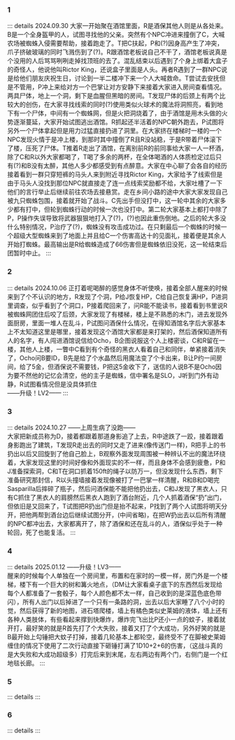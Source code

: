 ### 1
::: details 2024.09.30
大家一开始聚在酒馆里面，R是酒保其他人则是从各处来。B是一个全身盔甲的人，试图寻找他的父亲。突然有个NPC冲进来撞倒了C，大喊农场被蜘蛛入侵需要帮助，接着跑走了。T把C扶起，P和(?)因身高产生了冲突，爪子挤破玻璃的同时飞溅伤到了(?)。R跟酒馆老板说自己不干了，酒馆老板说真是个没用的人后骂骂咧咧走掉找顶班的去了。混乱结束以后遇到了个身上绑着大盒子的奇怪人，他说他叫Rictor King，还说盒子里面是人头。再者R遇到了一群NPC说是给他们朋友庆祝生日，讨论到一半二楼冲下来一个人大喊救命。T尝试去安抚但是不管用，P冲上来给对方一个巴掌让对方安静下来接着大家进入房间查看情况。两具尸体，地上一个洞，剩下是血腥但黑暗的房间。T发现尸体的后颈上有两个比较大的创伤，在大家寻找线索的同时(?)使用类似火球术的魔法将洞照亮，看到地下有一个尸体，中间有一个蜘蛛网，但是火把洞烧着了，由于酒馆是用木头做的火势逐渐蔓延，大家开始试图逃出酒馆。R抓起还半活着的NPC朝外跑去，P试图将另外一个尸体拿起但是用力过猛直接扔进了洞里。在大家挤在楼梯时一楼的一个NPC发现火情于是冲上楼，到那时其中撞倒了R且R没站稳，于是R带着尸体滚下了楼，压死了尸体。T推着R走出了酒馆，在离别前R的前同事给大家一人一杯酒，除了C和R以外大家都喝了，T喝了多余的两杯，在全体喝酒的人体质检定过后只有(?)和B没有太醉，其他人多少都感受到有点醉意。大家在中心聊了会各自的经历接着看到一群只穿短裤的马头人来到附近寻找Rictor King，大家给予了线索但是由于马头人没找到那位NPC就直接走了连一点线索奖励都不给，大家吐槽了一下他们的言行举止后继续前往农场去接悬赏。走在乡间小路的途中大家大家发现自己被九只蜘蛛包围，接着就开始了战斗。C先出手但没打中，这一轮中其余的大家多少都有打中，但轮到蜘蛛行动的时候一次也没打中。第二轮大家基本上都打中除了P，P操作失误导致将武器狠狠地打入了(?)，(?)也因此重伤倒地。之后的轮大多没什么特别情况，P治疗了(?)，蜘蛛没有攻击成功过。在只剩最后一个蜘蛛的时候一个超级大型蜘蛛来到了地面上并且给C一个伤害高达十的见面礼，接着便是其余人开始打蜘蛛。最高输出是R给蜘蛛造成了66伤害但是蜘蛛依旧没死，这一轮结束后团暂时中止。
:::

### 2
::: details 2024.10.06
正打着呢喝醉的感觉身体不听使唤，接着全部人醒来的时候来到了个不认识的地方，R发现了个洞，P给J恢复HP，C给自己恢复满HP，P进洞里调查，似乎看到了个洞口，P接着爬回来了，问R能不能读书，接着看到书里说R被蜘蛛网团住后咬了后颈，大家发现了有楼梯，楼上是不熟悉的木门，进去发现外面厨房，里面一堆人在乱斗，P试图问酒保什么情况，在得知酒馆名字后大家基本上不太知道这里是哪里，接着发现这个酒馆大家都是来打架的，然后酒保知道所有人的名字，有人闯进酒馆说信给Ocho，B企图说服这个人上楼密谈，C和R留在一楼，其他人上楼，一瞥中C看到有个奇怪的黑衣人看着自己和同伴，单紧接着消失了，Ocho问B要ID，B先是给了个水晶然后用魔法变了个卡出来，B让P约一间房间，给了5金，但酒保说不需要钱，P把这5金收下了，送信的人说B不是Ocho因为要不然他的记忆会清空，他的主子是蜘蛛，信中署名是SLO，J听到门外有动静，R试图看情况但是没具体抓住<br/>
——升级！LV2——
:::

### 3
::: details 2024.10.27
——上周生病了没跑——<br/>
大家把新成员称为D，接着都跟着那道身影追了上去，R中途跌了一跤，接着跟着身影跑出了建筑，T发现R走出去的同时又走了进来(像传送门一样)，R把手上的书扔出以后又回旋到了他自己脸上，B观察外面发现周围被一种辨认不出的魔法环绕着，大家发现这里的时间好像和外面现实的不一样，而且身体不会感到疲惫，P和J准备探索洞，C和T在洞口抓着150ft的绳子以防万一，但没发现什么东西，剩下准备研究那封信，R以头撞墙接着发现像被打了一巴掌一样清醒，R和B和D喝完Sasparilla后摔碎了瓶子，然后问酒保能不能把他扔出去，C和J发现了黑衣人，只有C抓住了黑衣人的肩膀然后黑衣人跑到了酒台附近，几个人抓着酒保“扔”出门，但依旧是又回来了，T试图把R扔出门但是抬不起来，P找到了两个人试图将明天分开，把他两帮到酒台边后继续试图分开，(中间省略)，在把W扔出去以后所有清醒的NPC都冲出去，大家都离开了，除了酒保和还在乱斗的人，酒保似乎处于一种轮回，死了也能复活。
:::

### 4
::: details 2025.01.12
——升级！LV3——<br/>
醒来的时候每个人单独在一个房间里，布置和在家时的一模一样，房门外是一个楼梯，楼下有一个巨大的树和篝火地点，（DM让大家看桌子底下的东西然后发现给每个人都准备了一套骰子，每个人颜色都不太一样，自己收到的是深蓝色底色带闪），所有人出门以后掉进了一个只有一条路的洞，出去以后大家睡了八个小时的觉，然后获得了新的地图，进石塔爬楼，墙上有橘色类似史莱姆的液体，墙上还有各种人类肢体，有些看起来撑到快爆炸，爆炸完飞出比P还小一点的蚊子，接着就开打，最好笑的就是R首先打了个大失败，接着又打了个大成功，另外好笑的就是B最开始上勾锤把大蚊子打掉，接着几轮基本上都轮空，最终受不了在脚被史莱姆缠住的情况下使用了二次行动直接下砸锤打满了1D10+2+6的伤害，（这战斗真的是大失败和大成功超级多）打完后来到末尾，左右两边有两个门，右侧门是一个红地毯长廊。
:::

### 5
::: details 
:::

### 6
::: details 
:::